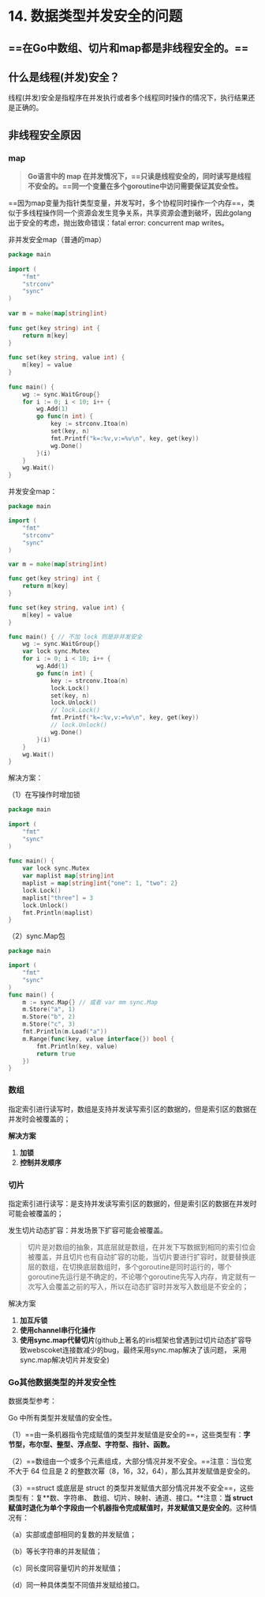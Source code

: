 # 14. 数据类型并发安全的问题

## **==在Go中数组、切片和map都是非线程安全的。==**

## 什么是线程(并发)安全？

线程(并发)安全是指程序在并发执行或者多个线程同时操作的情况下，执行结果还是正确的。

## 非线程安全原因

### map



> **Go语言中的 map 在并发情况下，==只读是线程安全的，同时读写是线程不安全的。==同一个变量在多个goroutine中访问需要保证其安全性。**

==因为map变量为指针类型变量，并发写时，多个协程同时操作一个内存==，类似于多线程操作同一个资源会发生竞争关系，共享资源会遭到破坏，因此golang出于安全的考虑，抛出致命错误：fatal error: concurrent map writes。

 非并发安全map（普通的map）

```go
package main
 
import (
	"fmt"
	"strconv"
	"sync"
)
 
var m = make(map[string]int)
 
func get(key string) int {
	return m[key]
}
 
func set(key string, value int) {
	m[key] = value
}
 
func main() {
	wg := sync.WaitGroup{}
	for i := 0; i < 10; i++ {
		wg.Add(1)
		go func(n int) {
			key := strconv.Itoa(n)
			set(key, n)
			fmt.Printf("k=:%v,v:=%v\n", key, get(key))
			wg.Done()
		}(i)
	}
	wg.Wait()
}
```

并发安全map：

```go
package main

import (
	"fmt"
	"strconv"
	"sync"
)

var m = make(map[string]int)

func get(key string) int {
	return m[key]
}

func set(key string, value int) {
	m[key] = value
}

func main() { // 不加 lock 则是非并发安全
	wg := sync.WaitGroup{}
	var lock sync.Mutex
	for i := 0; i < 10; i++ {
		wg.Add(1)
		go func(n int) {
			key := strconv.Itoa(n)
			lock.Lock()
			set(key, n)
			lock.Unlock()
			// lock.Lock()
			fmt.Printf("k=:%v,v:=%v\n", key, get(key))
			// lock.Unlock()
			wg.Done()
		}(i)
	}
	wg.Wait()
}
```

解决方案：

（1）在写操作时增加锁

```go
package main
 
import (
	"fmt"
	"sync"
)
 
func main() {
	var lock sync.Mutex
	var maplist map[string]int
	maplist = map[string]int{"one": 1, "two": 2}
	lock.Lock()
	maplist["three"] = 3
	lock.Unlock()
	fmt.Println(maplist)
}
```

（2）sync.Map包

```go
package main

import (
	"fmt"
	"sync"
)
func main() {
	m := sync.Map{} // 或者 var mm sync.Map
	m.Store("a", 1)
	m.Store("b", 2)
	m.Store("c", 3)
	fmt.Println(m.Load("a"))
	m.Range(func(key, value interface{}) bool {
		fmt.Println(key, value)
		return true
	})
}
```

### 数组

指定索引进行读写时，数组是支持并发读写索引区的数据的，但是索引区的数据在并发时会被覆盖的；

**解决方案**

1. **加锁**
2. **控制并发顺序**

### 切片

指定索引进行读写：是支持并发读写索引区的数据的，但是索引区的数据在并发时可能会被覆盖的；

发生切片动态扩容：并发场景下扩容可能会被覆盖。

> 切片是对数组的抽象，其底层就是数组，在并发下写数据到相同的索引位会被覆盖，并且切片也有自动扩容的功能，当切片要进行扩容时，就要替换底层的数组，在切换底层数组时，多个goroutine是同时运行的，哪个goroutine先运行是不确定的，不论哪个goroutine先写入内存，肯定就有一次写入会覆盖之前的写入，所以在动态扩容时并发写入数组是不安全的；

解决方案

1. **加互斥锁**
2. **使用channel串行化操作**
3. **使用sync.map代替切片**(github上著名的iris框架也曾遇到过切片动态扩容导致webscoket连接数减少的bug，最终采用sync.map解决了该问题， 采用sync.map解决切片并发安全)

### Go其他数据类型的并发安全性

数据类型参考：

Go 中所有类型并发赋值的安全性。

（1）==由一条机器指令完成赋值的类型并发赋值是安全的==，这些类型有：**字节型，布尔型、整型、浮点型、字符型、指针、函数。**

（2）==数组由一个或多个元素组成，大部分情况并发不安全。==注意：当位宽不大于 64 位且是 2 的整数次幂（8，16，32，64），那么其并发赋值是安全的。

（3）==struct 或底层是 struct 的类型并发赋值大部分情况并发不安全==，这些类型有：复**数、字符串、 数组、切片、映射、通道、接口。**注意：**当 struct 赋值时退化为单个字段由一个机器指令完成赋值时，并发赋值又是安全的**。这种情况有：

（a）实部或虚部相同的复数的并发赋值；

（b）等长字符串的并发赋值；

（c）同长度同容量切片的并发赋值；

（d）同一种具体类型不同值并发赋给接口。